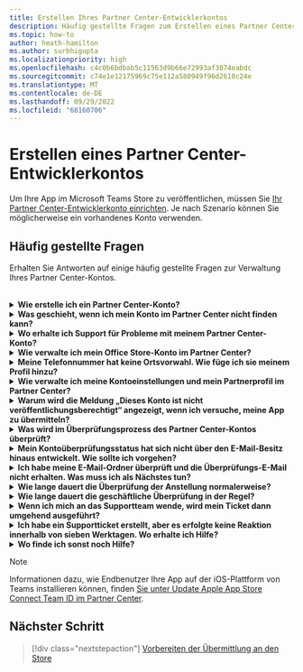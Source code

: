 ```yaml
---
title: Erstellen Ihres Partner Center-Entwicklerkontos
description: Häufig gestellte Fragen zum Erstellen eines Partner Center-Entwicklerkontos für die Veröffentlichung Ihrer App im Microsoft Teams Store.
ms.topic: how-to
author: heath-hamilton
ms.author: surbhigupta
ms.localizationpriority: high
ms.openlocfilehash: c4c0b6bdbab5c11563d9b66e72993af3874eabdc
ms.sourcegitcommit: c74e1e12175969c75e112a580949f96d2610c24e
ms.translationtype: MT
ms.contentlocale: de-DE
ms.lasthandoff: 09/29/2022
ms.locfileid: "68160706"
---
```

# <a name="create-a-partner-center-developer-account"></a>Erstellen eines Partner Center-Entwicklerkontos

Um Ihre App im Microsoft Teams Store zu veröffentlichen, müssen Sie [Ihr Partner Center-Entwicklerkonto einrichten](/office/dev/store/open-a-developer-account). Je nach Szenario können Sie möglicherweise ein vorhandenes Konto verwenden.

## <a name="faq"></a>Häufig gestellte Fragen

Erhalten Sie Antworten auf einige häufig gestellte Fragen zur Verwaltung Ihres Partner Center-Kontos.

<br>

<details>

<summary><b>Wie erstelle ich ein Partner Center-Konto?</b></summary>

Sie können ein Partner Center-Konto auf eine der folgenden Arten erstellen:

* Wenn Sie im Partner Center noch nicht registriert und auch nicht über ein Microsoft Networkkonto verfügen, [erstellen Sie ein Konto mithilfe der Anweisungen auf der Partner Center-Registrierungsseite](/office/dev/store/open-a-developer-account#create-an-account-using-the-partner-center-enrollment-page).
* Wenn Sie bereits im Microsoft Partner Network registriert sind, [erstellen Sie ein Konto mithilfe vorhandener Microsoft Partner Center-Registrierungen direkt im Partner Center](/office/dev/store/open-a-developer-account#create-an-account-using-an-existing-partner-center-enrollment).

<br>

</details>

<details>

<summary><b>Was geschieht, wenn ich mein Konto im Partner Center nicht finden kann?</b></summary>

Öffnen Sie ein [Partner Center-Supportticket](https://partner.microsoft.com/support/v2/?stage=1), und wählen Sie Folgendes aus:

| Menü | Option |
| -------   | -------  |
|Kategorie| Commercial Marketplace|
| Thema | Allgemeine Marketplace-Hilfe und Fragen zur Vorgehensweise |
| Subtopic| Office-Add-In |

<br>

</details>

<details>

<summary><b>Wo erhalte ich Support für Probleme mit meinem Partner Center-Konto?</b></summary>

Besuchen Sie die [Supportseite der Herausgeber](https://aka.ms/marketplacepublishersupport), um nach Ihrem Problem zu suchen. Wenn die Anleitung nicht hilfreich ist, erstellen Sie ein [Partner Center-Supportticket](/azure/marketplace/partner-center-portal/support#how-to-open-a-support-ticket).

<br>

</details>

<details>

<summary><b>Wie verwalte ich mein Office Store-Konto im Partner Center?</b></summary>

Weitere Informationen finden Sie unter [Verwalten Ihres Kontos über das Partner Center](/office/dev/store/manage-account-settings-and-profile).

<br>

</details>

<details>

<summary><b>Meine Telefonnummer hat keine Ortsvorwahl. Wie füge ich sie meinem Profil hinzu?</b></summary>

Die Telefonnummer umfasst drei Teile: Landesvorwahl, Ortsvorwahl und Telefonnummer. Wenn Ihre Telefonnummer keine Ortsvorwahl enthält, lassen Sie das zweite Feld leer, und füllen Sie das dritte Feld aus.

<br>

</details>

<details>

<summary><b>Wie verwalte ich meine Kontoeinstellungen und mein Partnerprofil im Partner Center?</b></summary>

Weitere Informationen finden Sie unter [Verwalten von Kontoeinstellungen und Profilinformationen](/windows/uwp/publish/manage-account-settings-and-profile#additional-settings-and-info).

<br>

</details>

<details>

<summary><b>Warum wird die Meldung „Dieses Konto ist nicht veröffentlichungsberechtigt“ angezeigt, wenn ich versuche, meine App zu übermitteln?</b></summary>

Sie haben diese Fehlermeldung erhalten, da ihr [Kontoüberprüfungsstatus](/partner-center/verification-responses) aussteht. Überprüfen Sie Ihren Status im Partner [Center-Dashboard](https://partner.microsoft.com/dashboard). Wählen Sie das Zahnradsymbol **Einstellungen** aus, und wählen Sie **Entwicklereinstellungen > Konto > Kontoeinstellungen** aus.

![Partner Center-Überprüfungsstatus](~/assets/images/partner-center-verification-status.png)

<br>

</details>

<details>

<summary><b>Was wird im Überprüfungsprozess des Partner Center-Kontos überprüft?</b></summary>

Es gibt drei Überprüfungsbereiche: **E-Mail-Besitz**, **Anstellung** und **Unternehmen**. Weitere Informationen finden Sie unter [Was überprüft wird und wie reagiert werden soll](/partner-center/verification-responses#what-is-verified-and-how-to-respond).

Wenn Sie der primäre Kontakt, der globale Administrator oder Kontoadministrator sind, können Sie den Überprüfungsstatus überwachen und den Fortschritt auf Ihrer Profilseite nachverfolgen.

Nach Abschluss des Überprüfungsprozesses ändert sich der Status Ihrer Registrierung auf der Profilseite von *Ausstehend* zu *Autorisiert*. Der primäre Kontakt erhält dann innerhalb weniger Werktage eine E-Mail von Microsoft.

<br>

</details>

<details>

<summary><b>Mein Kontoüberprüfungsstatus hat sich nicht über den E-Mail-Besitz hinaus entwickelt. Wie sollte ich vorgehen?</b></summary>

Während der Überprüfung des **E-Mail-Besitzes** wird eine Übeprüfungs-E-Mail an den primären Kontakt gesendet. Überprüfen Sie den Posteingang Ihres primären Kontakts auf eine E-Mail von **maccount@microsoft.com** mit der Betreffzeile **Aktion erforderlich: Überprüfen Sie Ihr E-Mail-Konto bei Microsoft**, und schließen Sie den E-Mail-Überprüfungsprozess ab. Die Überprüfungs-E-Mail wird an die Adresse gesendet, die in den Einstellungen Ihres Partner Center-Kontos aufgeführt ist.

Beachten Sie Folgendes zum E-Mail-Überprüfungsprozess:

* Der Link zur E-Mail-Überprüfung ist nur sieben Tage lang gültig.
* Sie können das erneute Senden der E-Mail anfordern, indem Sie ihre Partnerprofilseite besuchen und den Link **Überprüfungs-E-Mail erneut senden** auswählen.
* Um sicherzustellen, dass Sie die E-Mail erhalten, listen Sie **microsoft.com** als sichere Domäne auf, und überprüfen Sie Ihre Junk-E-Mail-Ordner.

<br>

</details>

<details>

<summary><b>Ich habe meine E-Mail-Ordner überprüft und die Überprüfungs-E-Mail nicht erhalten. Was muss ich als Nächstes tun?</b></summary>

Versuchen Sie, das Problem durch folgende Maßnahme zu beheben:

* Überprüfen Sie Ihren Junk- oder Spamordner.
* Löschen Sie den Browsercache, wechseln Sie zu Ihrem Partner Center-Kontodashboard, und wählen Sie **Überprüfungs-E-Mail erneut senden** aus.
* Versuchen Sie, über einen anderen Browser auf den Link **Überprüfungs-Mail erneut senden** zuzugreifen.
* Arbeiten Sie mit Ihrer IT-Abteilung, um sicherzustellen, dass die Überprüfungs-E-Mails nicht von Ihrem E-Mail-Server blockiert werden.
* Passen Sie den Spamfilter Ihres Servers so an, dass alle E-Mails von **maccount@microsoft.com** zugelassen oder sicher aufgelistet werden.

<br>

</details>

<details>

<summary><b>Wie lange dauert die Überprüfung der Anstellung normalerweise?</b></summary>

Wenn alle übermittelten Details korrekt sind, dauert die Überprüfung der Anstellung etwa zwei Stunden.

<br>

</details>

<details>

<summary><b>Wie lange dauert die geschäftliche Überprüfung in der Regel?</b></summary>

Wenn alle erforderlichen Dokumente übermittelt werden, dauert der Abschluss der geschäftlichen Überprüfung ein bis zwei Werktage.

<br>

</details>

<details>

<summary><b>Wenn ich mich an das Supportteam wende, wird mein Ticket dann umgehend ausgeführt?</b></summary>

Supporttickets werden innerhalb einer Woche geklärt. Suchen Sie nach Updates, die an die E-Mail gesendet wurden, die Sie beim Erstellen des Supporttickets angegeben haben.

<br>

</details>

<details>

<summary><b>Ich habe ein Supportticket erstellt, aber es erfolgte keine Reaktion innerhalb von sieben Werktagen. Wo erhalte ich Hilfe?</b></summary>

Senden Sie eine E-Mail mit den folgenden Details an <a href="mailto:teamsubm@microsoft.com">teamsubm@microsoft.com</a> :

* **Betreffzeile**: Partner Center-Kontoproblem für *Ihr App-Name*.
* **E-Mail-Text**:
  * Supportticketnummer.
  * Ihre Verkäufer-ID.
  * Screenshot des Problems (sofern möglich).

<br>

</details>

<details>

<summary><b>Wo finde ich sonst noch Hilfe?</b></summary>

Die folgenden Ressourcen können ebenfalls hilfreich sein:

* [Häufig gestellte Fragen zur Microsoft 365 App-Übermittlung](/office/dev/store/appsource-submission-faq).
* [Dokumentation zum Commercial Marketplace](/azure/marketplace/).

<br>

</details>

> [!NOTE]
> Informationen dazu, wie Endbenutzer Ihre App auf der iOS-Plattform von Teams installieren können, finden [Sie unter Update Apple App Store Connect Team ID im Partner Center](update-apple-store-team-connect-id.md).

## <a name="next-step"></a>Nächster Schritt

> [!div class="nextstepaction"]
> [Vorbereiten der Übermittlung an den Store](~/concepts/deploy-and-publish/appsource/prepare/submission-checklist.md)
